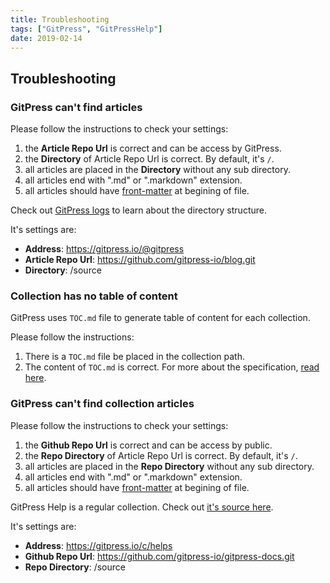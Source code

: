 ```yaml
---
title: Troubleshooting
tags: ["GitPress", "GitPressHelp"]
date: 2019-02-14
---
```


## Troubleshooting

### GitPress can't find articles

Please follow the instructions to check your settings:

1. the **Article Repo Url** is correct and can be access by GitPress.
2. the **Directory** of Article Repo Url is correct. By default, it's `/`.
3. all articles are placed in the **Directory** without any sub directory.
3. all articles end with ".md" or ".markdown" extension.
4. all articles should have [front-matter](front-matter) at begining of file.

Check out [GitPress logs](https://github.com/gitpress-io/blog) to learn about the directory structure.

It's settings are:

- **Address**: https://gitpress.io/@gitpress
- **Article Repo Url**: https://github.com/gitpress-io/blog.git
- **Directory**: /source

### Collection has no table of content

GitPress uses `TOC.md` file to generate table of content for each collection.

Please follow the instructions:

1. There is a `TOC.md` file be placed in the collection path.
2. The content of `TOC.md` is correct. For more about the specification, [read here](collection-toc).

### GitPress can't find collection articles

Please follow the instructions to check your settings:

1. the **Github Repo Url** is correct and can be access by public.
2. the **Repo Directory** of Article Repo Url is correct. By default, it's `/`.
3. all articles are placed in the **Repo Directory** without any sub directory.
3. all articles end with ".md" or ".markdown" extension.
4. all articles should have [front-matter](front-matter) at begining of file.

GitPress Help is a regular collection. Check out [it's source here](https://github.com/gitpress-io/gitpress-docs]).

It's settings are:

- **Address**: https://gitpress.io/c/helps
- **Github Repo Url**: https://github.com/gitpress-io/gitpress-docs.git
- **Repo Directory**: /source
